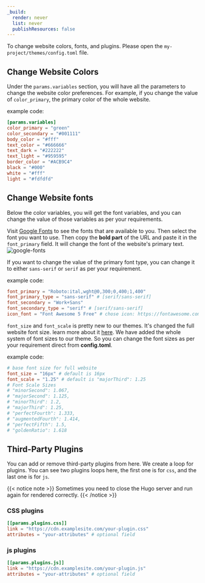 ```yaml
---
_build:
  render: never
  list: never
  publishResources: false
---
```


To change website colors, fonts, and plugins. Please open the `my-project/themes/config.toml` file.

## Change Website Colors

Under the `params.variables` section, you will have all the parameters to change the website color preferences. For example, if you change the value of `color_primary`, the primary color of the whole website.

example code:

```toml
[params.variables]
color_primary = "green"
color_secondary = "#001111"
body_color = "#fff"
text_color = "#666666"
text_dark = "#222222"
text_light = "#959595"
border_color = "#ACB9C4"
black = "#000"
white = "#fff"
light = "#fdfdfd"
```

## Change Website fonts

Below the color variables, you will get the font variables, and you can change the value of those variables as per your requirements.

Visit [Google Fonts](https://fonts.google.com/) to see the fonts that are available to you. Then select the font you want to use. Then copy the **bold part** of the URL and paste it in the `font_primary` field. It will change the font of the website's primary text.
![google-fonts](/images/theme-settings/google-fonts.png)

If you want to change the value of the primary font type, you can change it to either `sans-serif` or `serif` as per your requirement.

example code:

```toml
font_primary = "Roboto:ital,wght@0,300;0,400;1,400"
font_primary_type = "sans-serif" # [serif/sans-serif]
font_secondary = "Work+Sans"
font_secondary_type = "serif" # [serif/sans-serif]
icon_font = "Font Awesome 5 Free" # chose icon: https://fontawesome.com/icons
```

`font_size` and `font_scale` is pretty new to our themes. It's changed the full website font size. learn more about it [here](https://type-scale.com/). We have added the whole system of font sizes to our theme. So you can change the font sizes as per your requirement direct from **config.toml**.

example code:

```toml
# base font size for full website 
font_size = "16px" # default is 16px
font_scale = "1.25" # default is "majorThird": 1.25
# Font Scale Sizes
# "minorSecond": 1.067,
# "majorSecond": 1.125,
# "minorThird": 1.2,
# "majorThird": 1.25,
# "perfectFourth": 1.333,
# "augmentedFourth": 1.414,
# "perfectFifth": 1.5,
# "goldenRatio": 1.618
```

## Third-Party Plugins

You can add or remove third-party plugins from here. We create a loop for plugins. You can see two plugins loops here, the first one is for `css`, and the last one is for `js`.

{{< notice note >}}
Sometimes you need to close the Hugo server and run again for rendered correctly.
{{< /notice >}}

### CSS plugins

```toml
[[params.plugins.css]]
link = "https://cdn.examplesite.com/your-plugin.css"
attributes = "your-attributes" # optional field
```

### js plugins

```toml
[[params.plugins.js]]
link = "https://cdn.examplesite.com/your-plugin.js"
attributes = "your-attributes" # optional field
```
